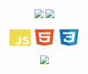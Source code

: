 <div align="center">
  <img height="180em" src="https://github-readme-stats.vercel.app/api?username=hannah-rachel&show_icons=true&theme=chartreuse-dark&include_all_commits=true&count_private=true"/>
  <img height="180em" src="https://github-readme-stats.vercel.app/api/top-langs/?username=hannah-rachel&layout=compact&langs_count=7&theme=chartreuse-dark"/>
</div>
<div style="display: inline_block" align="center"><br>
  <img align="center" alt="Hannah-Js" height="30" width="40" src="https://raw.githubusercontent.com/devicons/devicon/master/icons/javascript/javascript-plain.svg">
  <img align="center" alt="Hannah-HTML" height="30" width="40" src="https://raw.githubusercontent.com/devicons/devicon/master/icons/html5/html5-original.svg">
  <img align="center" alt="Hannah-CSS" height="30" width="40" src="https://raw.githubusercontent.com/devicons/devicon/master/icons/css3/css3-original.svg">
</div> <br>
<div align="center">
  <a href="https://www.linkedin.com/in/hannah-rachel-martins-gomes-albuquerque-53a9aa224/" target="_blank"><img src="https://img.shields.io/badge/-LinkedIn-%230077B5?style=for-      the-badge&logo=linkedin&logoColor=white" target="_blank"></a> 
</div>
